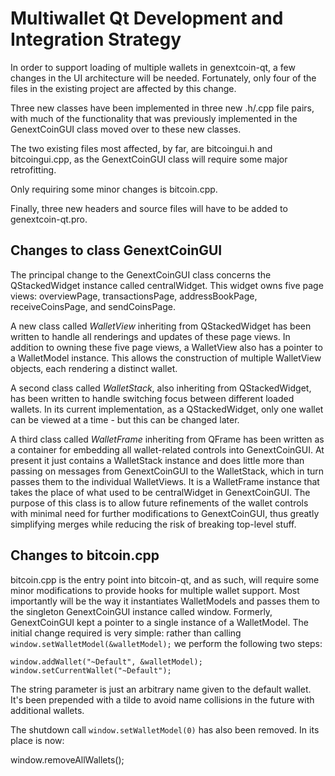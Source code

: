 Multiwallet Qt Development and Integration Strategy
===================================================

In order to support loading of multiple wallets in genextcoin-qt, a few changes in the UI architecture will be needed.
Fortunately, only four of the files in the existing project are affected by this change.

Three new classes have been implemented in three new .h/.cpp file pairs, with much of the functionality that was previously
implemented in the GenextCoinGUI class moved over to these new classes.

The two existing files most affected, by far, are bitcoingui.h and bitcoingui.cpp, as the GenextCoinGUI class will require
some major retrofitting.

Only requiring some minor changes is bitcoin.cpp.

Finally, three new headers and source files will have to be added to genextcoin-qt.pro.

Changes to class GenextCoinGUI
---------------------------
The principal change to the GenextCoinGUI class concerns the QStackedWidget instance called centralWidget.
This widget owns five page views: overviewPage, transactionsPage, addressBookPage, receiveCoinsPage, and sendCoinsPage.

A new class called *WalletView* inheriting from QStackedWidget has been written to handle all renderings and updates of
these page views. In addition to owning these five page views, a WalletView also has a pointer to a WalletModel instance.
This allows the construction of multiple WalletView objects, each rendering a distinct wallet.

A second class called *WalletStack*, also inheriting from QStackedWidget, has been written to handle switching focus between
different loaded wallets. In its current implementation, as a QStackedWidget, only one wallet can be viewed at a time -
but this can be changed later.

A third class called *WalletFrame* inheriting from QFrame has been written as a container for embedding all wallet-related
controls into GenextCoinGUI. At present it just contains a WalletStack instance and does little more than passing on messages
from GenextCoinGUI to the WalletStack, which in turn passes them to the individual WalletViews. It is a WalletFrame instance
that takes the place of what used to be centralWidget in GenextCoinGUI. The purpose of this class is to allow future
refinements of the wallet controls with minimal need for further modifications to GenextCoinGUI, thus greatly simplifying
merges while reducing the risk of breaking top-level stuff.

Changes to bitcoin.cpp
----------------------
bitcoin.cpp is the entry point into bitcoin-qt, and as such, will require some minor modifications to provide hooks for
multiple wallet support. Most importantly will be the way it instantiates WalletModels and passes them to the
singleton GenextCoinGUI instance called window. Formerly, GenextCoinGUI kept a pointer to a single instance of a WalletModel.
The initial change required is very simple: rather than calling `window.setWalletModel(&walletModel);` we perform the
following two steps:

	window.addWallet("~Default", &walletModel);
	window.setCurrentWallet("~Default");

The string parameter is just an arbitrary name given to the default wallet. It's been prepended with a tilde to avoid name collisions in the future with additional wallets.

The shutdown call `window.setWalletModel(0)` has also been removed. In its place is now:

window.removeAllWallets();
